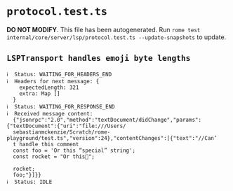 # `protocol.test.ts`

**DO NOT MODIFY**. This file has been autogenerated. Run `rome test internal/core/server/lsp/protocol.test.ts --update-snapshots` to update.

## `LSPTransport handles emoji byte lengths`

```
ℹ  Status: WAITING_FOR_HEADERS_END
ℹ  Headers for next message: {
    expectedLength: 321
    extra: Map []
  }
ℹ  Status: WAITING_FOR_RESPONSE_END
ℹ  Received message content:
  {"jsonrpc":"2.0","method":"textDocument/didChange","params":{"textDocument":{"uri":"file:///Users/
  sebastianmckenzie/Scratch/rome-playground/test.ts","version":24},"contentChanges":[{"text":"//Can’
  t handle this comment
  const foo = 'Or this “special” string';
  const rocket = "Or this🚀";

  rocket;
  foo;"}]}}
ℹ  Status: IDLE

```
